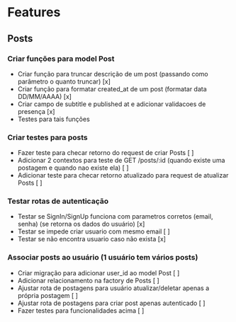 # Features

## Posts
### Criar funções para model Post
- Criar função para truncar descrição de um post (passando como parâmetro o quanto truncar) [x]
- Criar função para formatar created_at de um post (formatar data DD/MM/AAAA) [x]
- Criar campo de subtitle e published at e adicionar validacoes de presença [x]
- Testes para tais funções

### Criar testes para posts
- Fazer teste para checar retorno do request de criar Posts [ ]
- Adicionar 2 contextos para teste de GET /posts/:id (quando existe uma postagem e quando nao existe ela) [ ]
- Adicionar teste para checar retorno atualizado para request de atualizar Posts [ ]

### Testar rotas de autenticação
- Testar se SignIn/SignUp funciona com parametros corretos (email, senha)
(se retorna os dados do usuário) [x]
- Testar se impede criar usuario com mesmo email [ ]
- Testar se não encontra usuario caso não exista [x]

### Associar posts ao usuário (1 usuário tem vários posts)
- Criar migração para adicionar user_id ao model Post [ ]
- Adicionar relacionamento na factory de Posts [ ]
- Ajustar rota de postagens para usuário atualizar/deletar apenas a própria postagem [ ]
- Ajustar rota de postagens para criar post apenas autenticado [ ]
- Fazer testes para funcionalidades acima [ ]
